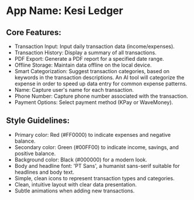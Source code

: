# **App Name**: Kesi Ledger

## Core Features:

- Transaction Input: Input daily transaction data (income/expenses).
- Transaction History: Display a summary of all transactions.
- PDF Export: Generate a PDF report for a specified date range.
- Offline Storage: Maintain data offline on the local device.
- Smart Categorization: Suggest transaction categories, based on keywords in the transaction descriptions. An AI tool will categorize the expense in order to speed up data entry for common expense patterns.
- Name: Capture user's name for each transaction.
- Phone Number: Capture phone number associated with the transaction.
- Payment Options: Select payment method (KPay or WaveMoney).

## Style Guidelines:

- Primary color: Red (#FF0000) to indicate expenses and negative balance.
- Secondary color: Green (#00FF00) to indicate income, savings, and positive balance.
- Background color: Black (#000000) for a modern look.
- Body and headline font: 'PT Sans', a humanist sans-serif suitable for headlines and body text.
- Simple, clean icons to represent transaction types and categories.
- Clean, intuitive layout with clear data presentation.
- Subtle animations when adding new transactions.